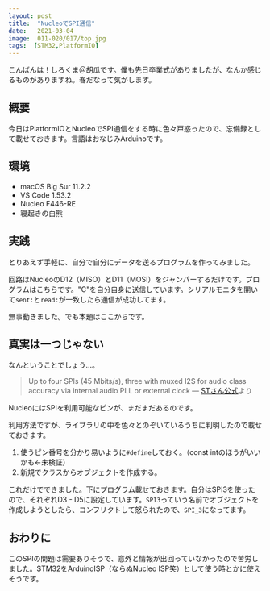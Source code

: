 ```yaml
---
layout: post
title:  "NucleoでSPI通信"
date:   2021-03-04
image:  011-020/017/top.jpg
tags:  [STM32,PlatformIO]
---
```


こんばんは！しろくま＠胡瓜です。僕も先日卒業式がありましたが、なんか感じるものがありますね。春だなって気がします。

## 概要

今日はPlatformIOとNucleoでSPI通信をする時に色々戸惑ったので、忘備録として載せておきます。言語はおなじみArduinoです。

## 環境

- macOS Big Sur 11.2.2
- VS Code 1.53.2
- Nucleo F446-RE
- 寝起きの白熊

## 実践

とりあえず手軽に、自分で自分にデータを送るプログラムを作ってみました。

回路はNucleoのD12（MISO）とD11（MOSI）をジャンパーするだけです。プログラムはこちらです。"C"を自分自身に送信しています。シリアルモニタを開いて`sent:`と`read:`が一致したら通信が成功してます。

<script src="https://gist.github.com/shirokuma-89/8d34d4e4ae10251e60df75d68b6b39e0.js"></script>

無事動きました。でも本題はここからです。

## 真実は一つじゃない

なんということでしょう…。

> Up to four SPIs (45 Mbits/s), three with muxed I2S for audio class accuracy via internal audio PLL or external clock — [STさん公式](https://www.st.com/en/microcontrollers-microprocessors/stm32f446re.html)より

NucleoにはSPIを利用可能なピンが、まだまだあるのです。

利用方法ですが、ライブラリの中を色々とのぞいているうちに判明したので載せておきます。


1. 使うピン番号を分かり易いように`#define`しておく。（const intのほうがいいかも←未検証）
2. 新規でクラスからオブジェクトを作成する。

これだけでできました。下にプログラム載せておきます。自分はSPI3を使ったので、それぞれD3 - D5に設定しています。`SPI3`っていう名前でオブジェクトを作成しようとしたら、コンフリクトして怒られたので、`SPI_3`になってます。

<script src="https://gist.github.com/shirokuma-89/74b5f26396b164818970a2f720f4f74e.js"></script>

## おわりに

このSPIの問題は需要ありそうで、意外と情報が出回っていなかったので苦労しました。STM32をArduinoISP（ならぬNucleo ISP笑）として使う時とかに使えそうです。